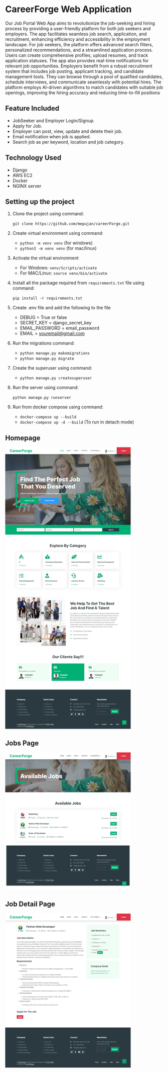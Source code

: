 # CareerForge Web Application

Our Job Portal Web App aims to revolutionize the job-seeking and hiring process by providing
a user-friendly platform for both job seekers and employers. The app facilitates seamless job
search, application, and recruitment, enhancing efficiency and accessibility in the employment
landscape.
For job seekers, the platform offers advanced search filters, personalized recommendations,
and a streamlined application process. Users can create comprehensive profiles, upload
resumes, and track application statuses. The app also provides real-time notifications for
relevant job opportunities.
Employers benefit from a robust recruitment system that includes job posting, applicant
tracking, and candidate management tools. They can browse through a pool of qualified
candidates, schedule interviews, and communicate seamlessly with potential hires. The
platform employs AI-driven algorithms to match candidates with suitable job openings,
improving the hiring accuracy and reducing time-to-fill positions

## Feature Included

- JobSeeker and Employer Login/Signup.
- Apply for Job.
- Employer can post, view, update and delete their job.
- Email notification when job is applied.
- Search job as per keyword, location and job category.

## Technology Used

- Django
- AWS EC2
- Docker
- NGINX server

## Setting up the project

1. Clone the project using command:

   `git clone https://github.com/mepujan/careerForge.git`

2. Create virtual environment using command:
   - `python -m venv venv` (for windows)
   - `python3 -m venv venv` (for mac/linux)
3. Activate the virtual environment
   - For Windows: `venv/Scripts/activate`
   - For MAC/Linux: `source venv/bin/activate`
4. Install all the package required from `requirements.txt` file using command:

   `pip install -r requirements.txt`

5. Create .env file and add the following to the file

   - DEBUG = True or false
   - SECRET_KEY = django_secret_key
   - EMAIL_PASSWORD = email_password
   - EMAIL = youremail@gmail.com

6. Run the migrations command:
   - `python manage.py makemigrations`
   - `python manage.py migrate`
7. Create the superuser using command:
   - `python manage.py createsuperuser`
8. Run the server using command:

   `python manage.py runserver`

9. Run from docker compose using command:
   - `docker-compose up --build`
   - `docker-compose up -d --build` (To run in detach mode)

## Homepage

<p>
  <img src="images/homepage.png" width="400" title="hover text">
</p>

## Jobs Page

<p>
  <img src="images/job-available.png" width="400" title="hover text">
</p>

## Job Detail Page

<p>
  <img src="images/job-detail-page.png" width="400" title="hover text">
</p>
